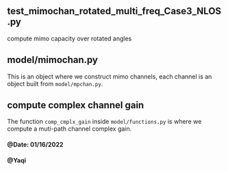 ## test_mimochan_rotated_multi_freq_Case3_NLOS.py
compute mimo capacity over rotated angles

## model/mimochan.py
This is an object where we construct mimo channels, each channel is an object built
from `model/mpchan.py`.

## compute complex channel gain
The function `comp_cmplx_gain` inside `model/functions.py` is where we compute
a muti-path channel complex gain.

#### @Date: 01/16/2022
#### @Yaqi

